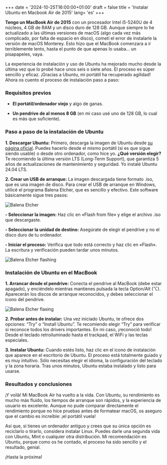 +++
date = '2024-10-25T16:00:00+01:00'
draft = false
title = 'Instalar Ubuntu en Macbook Air de 2015'
lang=  'es'
+++

**Tengo un MacBook Air de 2015** con un procesador Intel i5-5240U de 4 núcleos, 4 GB de RAM y un disco duro de 128 GB. Aunque siempre lo he actualizado a las últimas versiones de macOS (algo cada vez más complicado, por falta de espacio en disco), cometí el error de instalarle la versión de macOS Monterey. Esto hizo que el MacBook comenzara a ir terriblemente lento, hasta el punto de que apenas lo usaba… un pisapapeles, vaya.

La experiencia de instalación y uso de Ubuntu ha mejorado mucho desde la última vez que lo probé hace unos seis o siete años. El proceso es súper sencillo y eficaz. ¡Gracias a Ubuntu, mi portátil ha recuperado agilidad! Ahora os cuento el proceso de instalación paso a paso:

### Requisitos previos
- **El portátil/ordenador viejo** y algo de ganas.

- **Un pendrive de al menos 8 GB** (en mi caso usé uno de 128 GB, lo cual es más que suficiente).

### Paso a paso de la instalación de Ubuntu

**1. Descargar Ubuntu:** Primero, descarga la imagen de Ubuntu desde [su página oficial](https://ubuntu.com/download/desktop). Puedes hacerlo desde el mismo portátil (si es que sigue siendo usable) o desde otro ordenador, como hice yo.
**¿Qué versión elegir?** Te recomiendo la última versión LTS (Long-Term Support), que garantiza 5 años de actualizaciones de mantenimiento y seguridad. Yo instalé Ubuntu 24.04 LTS.

**2. Crear un USB de arranque:** La imagen descargada tiene formato .iso, que es una imagen de disco. Para crear el USB de arranque en Windows, utilicé el programa Balena Etcher, que es sencillo y efectivo. Este software básicamente sigue tres pasos:

![Balena Etcher](/images/balenaetcher.webp)

**- Seleccionar la imagen:** Haz clic en «Flash from file» y elige el archivo .iso que descargaste.

**- Seleccionar la unidad de destino:** Asegúrate de elegir el pendrive y no el disco duro de tu ordenador.

**- Iniciar el proceso:** Verifica que todo está correcto y haz clic en «Flash». La escritura y verificación pueden tardar unos minutos.

![Balena Etcher flashing](/images/balenaetcherflashing-c.webp)

### Instalación de Ubuntu en el MacBook

**1. Arrancar desde el pendrive:** Conecta el pendrive al MacBook (debe estar apagado), y enciéndelo mientras mantienes pulsada la tecla Option/Alt (⌥). Aparecerán los discos de arranque reconocidos, y debes seleccionar el icono del pendrive.

![Balena Etcher flasing](/images/startmacsystem-c.webp)

**2. Probar antes de instalar:** Una vez iniciado Ubuntu, te ofrece dos opciones: “Try” o “Install Ubuntu”. Te recomiendo elegir “Try” para verificar si reconoce todos los drivers importantes. En mi caso, ¡reconoció todo! Desde el teclado retroiluminado hasta el trackpad, el WiFi y las teclas especiales.

**3. Instalar Ubuntu:** Cuando estés listo, haz clic en el icono de instalación que aparece en el escritorio de Ubuntu. El proceso está totalmente guiado y es muy intuitivo. Sólo necesitas elegir el idioma, la configuración del teclado y la zona horaria. Tras unos minutos, Ubuntu estaba instalado y listo para usarse.

### Resultados y conclusiones

¡Y voilà! Mi MacBook Air ha vuelto a la vida. Con Ubuntu, su rendimiento es mucho más fluido, los tiempos de arranque son rápidos, y la experiencia de usuario es excelente. Aunque no pude comparar directamente el rendimiento porque no hice pruebas antes de formatear macOS, os aseguro que el cambio es increíble: ¡el portátil vuela!

Así que, si tienes un ordenador antiguo y crees que su única opción es reciclarlo o tirarlo, considera instalar Linux. Puedes darle una segunda vida con Ubuntu, Mint o cualquier otra distribución. Mi recomendación es Ubuntu, porque como os he contado, el proceso ha sido sencillo y el resultado, genial.

¡Hasta la próxima!